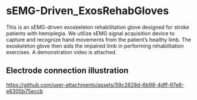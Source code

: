# sEMG-Driven_ExosRehabGloves
 This is an sEMG-driven exoskeleton rehabilitation glove designed for stroke patients with hemiplegia. We utilize sEMG signal acquisition device to capture and recognize hand movements from the patient’s healthy limb. The exoskeleton glove then aids the impaired limb in performing rehabilitation exercises. A demonstration video is attached.

## Electrode connection illustration
https://github.com/user-attachments/assets/59c2628d-6b98-4dff-97e6-e6305b75eccb
